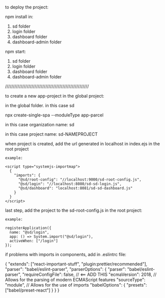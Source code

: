 to deploy the project:

npm install in:

1. sd folder
2. login folder
3. dashboard folder
4. dashboard-admin folder

npm start:

1. sd folder
2. login folder
3. dashboard folder
4. dashboard-admin folder

//////////////////////////////////////////////////////

to create a new app-project in the global project:

in the global folder. in this case sd

npx create-single-spa --moduleType app-parcel

in this case organization name: sd

in this case project name: sd-NAMEPROJECT

when project is created, add the url generated in localhost in index.ejs in the root project

    example:

    <script type="systemjs-importmap">
      {
        "imports": {
          "@sd/root-config": "//localhost:9000/sd-root-config.js",
          "@sd/login": "//localhost:8080/sd-sd-login.js",
          "@sd/dashboard": "localhost:8081/sd-sd-dashboard.js"
        }
      }
    </script>

last step, add the project to the sd-root-config.js in the root project:

    example:

    registerApplication({
      name: "@sd/login",
      app: () => System.import("@sd/login"),
      activeWhen: ["/login"]
    });

if problems with imports in components, add in .eslintrc file:

{
"extends": ["react-important-stuff", "plugin:prettier/recommended"],
"parser": "babel/eslint-parser",
"parserOptions": {
"parser": "babel/eslint-parser",
"requireConfigFile": false, // <== ADD THIS
"ecmaVersion": 2018, // Allows for the parsing of modern ECMAScript features
"sourceType": "module", // Allows for the use of imports
"babelOptions": {
"presets": ["babel/preset-react"]
}
}
}
